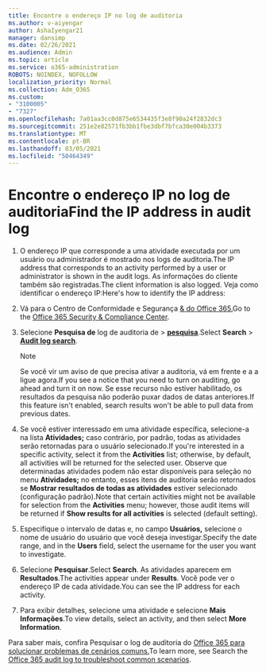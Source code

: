 ```yaml
---
title: Encontre o endereço IP no log de auditoria
ms.author: v-aiyengar
author: AshaIyengar21
manager: dansimp
ms.date: 02/26/2021
ms.audience: Admin
ms.topic: article
ms.service: o365-administration
ROBOTS: NOINDEX, NOFOLLOW
localization_priority: Normal
ms.collection: Adm_O365
ms.custom:
- "3100005"
- "7327"
ms.openlocfilehash: 7a01aa3cc0d875e6534435f3e8f90a24f2832dc3
ms.sourcegitcommit: 251e2e82571fb3bb1fbe3dbf7bfca30e004b3373
ms.translationtype: MT
ms.contentlocale: pt-BR
ms.lasthandoff: 03/05/2021
ms.locfileid: "50464349"
---
```

# <a name="find-the-ip-address-in-audit-log"></a><span data-ttu-id="f8843-102">Encontre o endereço IP no log de auditoria</span><span class="sxs-lookup"><span data-stu-id="f8843-102">Find the IP address in audit log</span></span>

1. <span data-ttu-id="f8843-103">O endereço IP que corresponde a uma atividade executada por um usuário ou administrador é mostrado nos logs de auditoria.</span><span class="sxs-lookup"><span data-stu-id="f8843-103">The IP address that corresponds to an activity performed by a user or administrator is shown in the audit logs.</span></span> <span data-ttu-id="f8843-104">As informações do cliente também são registradas.</span><span class="sxs-lookup"><span data-stu-id="f8843-104">The client information is also logged.</span></span> <span data-ttu-id="f8843-105">Veja como identificar o endereço IP:</span><span class="sxs-lookup"><span data-stu-id="f8843-105">Here's how to identify the IP address:</span></span>

1. <span data-ttu-id="f8843-106">Vá para o Centro de Conformidade e Segurança [& do Office 365.](https://go.microsoft.com/fwlink/p/?linkid=2077143)</span><span class="sxs-lookup"><span data-stu-id="f8843-106">Go to the [Office 365 Security & Compliance Center](https://go.microsoft.com/fwlink/p/?linkid=2077143).</span></span>
1. <span data-ttu-id="f8843-107">Selecione **Pesquisa de** log de auditoria de  >  **[pesquisa](https://go.microsoft.com/fwlink/?linkid=2103759)**.</span><span class="sxs-lookup"><span data-stu-id="f8843-107">Select **Search** > **[Audit log search](https://go.microsoft.com/fwlink/?linkid=2103759)**.</span></span>
    > [!NOTE]
    > <span data-ttu-id="f8843-108">Se você vir um aviso de que precisa ativar a auditoria, vá em frente e a a ligue agora.</span><span class="sxs-lookup"><span data-stu-id="f8843-108">If you see a notice that you need to turn on auditing, go ahead and turn it on now.</span></span> <span data-ttu-id="f8843-109">Se esse recurso não estiver habilitado, os resultados da pesquisa não poderão puxar dados de datas anteriores.</span><span class="sxs-lookup"><span data-stu-id="f8843-109">If this feature isn't enabled, search results won't be able to pull data from previous dates.</span></span>
1. <span data-ttu-id="f8843-110">Se você estiver interessado em uma atividade específica, selecione-a na lista **Atividades;** caso contrário, por padrão, todas as atividades serão retornadas para o usuário selecionado.</span><span class="sxs-lookup"><span data-stu-id="f8843-110">If you're interested in a specific activity, select it from the **Activities** list; otherwise, by default, all activities will be returned for the selected user.</span></span> <span data-ttu-id="f8843-111">Observe que determinadas atividades podem não estar disponíveis para seleção no menu **Atividades;** no entanto, esses itens de auditoria serão retornados se **Mostrar resultados de todas as atividades** estiver selecionado (configuração padrão).</span><span class="sxs-lookup"><span data-stu-id="f8843-111">Note that certain activities might not be available for selection from the **Activities** menu; however, those audit items will be returned if **Show results for all activities** is selected (default setting).</span></span>
1. <span data-ttu-id="f8843-112">Especifique o intervalo de datas e, no campo **Usuários,** selecione o nome de usuário do usuário que você deseja investigar.</span><span class="sxs-lookup"><span data-stu-id="f8843-112">Specify the date range, and in the **Users** field, select the username for the user you want to investigate.</span></span>
1. <span data-ttu-id="f8843-113">Selecione **Pesquisar**.</span><span class="sxs-lookup"><span data-stu-id="f8843-113">Select **Search**.</span></span> <span data-ttu-id="f8843-114">As atividades aparecem em **Resultados**.</span><span class="sxs-lookup"><span data-stu-id="f8843-114">The activities appear under **Results**.</span></span> <span data-ttu-id="f8843-115">Você pode ver o endereço IP de cada atividade.</span><span class="sxs-lookup"><span data-stu-id="f8843-115">You can see the IP address for each activity.</span></span>
1. <span data-ttu-id="f8843-116">Para exibir detalhes, selecione uma atividade e selecione **Mais Informações**.</span><span class="sxs-lookup"><span data-stu-id="f8843-116">To view details, select an activity, and then select **More Information**.</span></span>

<span data-ttu-id="f8843-117">Para saber mais, confira Pesquisar o log de auditoria do [Office 365 para solucionar problemas de cenários comuns.](https://go.microsoft.com/fwlink/?linkid=2103944)</span><span class="sxs-lookup"><span data-stu-id="f8843-117">To learn more, see Search the [Office 365 audit log to troubleshoot common scenarios](https://go.microsoft.com/fwlink/?linkid=2103944).</span></span>